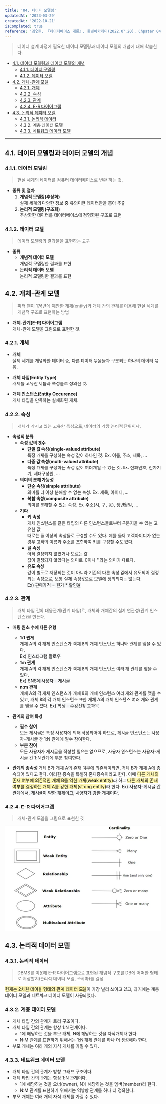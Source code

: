 ```yaml
---
title: '04. 데이터 모델링'
updatedAt: '2023-03-29'
createdAt: '2022-10-21'
isCompleted: true
reference: '김연희, 『데이터베이스 개론』, 한빛아카데미(2022.07.20), Chpater 04'
---
```


> 데이터 설계 과정에 필요한 데이터 모델링과 데이터 모델의 개념에 대해 학습한다.

- [4.1. 데이터 모델링과 데이터 모델의 개념](#41-데이터-모델링과-데이터-모델의-개념)
  - [4.1.1. 데이터 모델링](#411-데이터-모델링)
  - [4.1.2. 데이터 모델](#412-데이터-모델)
- [4.2. 개체-관계 모델](#42-개체-관계-모델)
  - [4.2.1. 개체](#421-개체)
  - [4.2.2. 속성](#422-속성)
  - [4.2.3. 관계](#423-관계)
  - [4.2.4. E-R 다이어그램](#424-e-r-다이어그램)
- [4.3. 논리적 데이터 모델](#43-논리적-데이터-모델)
  - [4.3.1. 논리적 데이터](#431-논리적-데이터)
  - [4.3.2. 계층 데이터 모델](#432-계층-데이터-모델)
  - [4.3.3. 네트워크 데이터 모델](#433-네트워크-데이터-모델)

---

## 4.1. 데이터 모델링과 데이터 모델의 개념

### 4.1.1. 데이터 모델링

> 현실 세계의 데이터를 컴퓨터 데이터베이스로 변환 하는 것.

- **종류 및 절차**
  1. **개념적 모델링(추상화)**  
     실제 세계의 다양한 정보 중 유의미한 데이터만을 뽑아 추출
  2. **논리적 모델링(구조화)**  
     추상화한 데이터를 데이터베이스에 정형화된 구조로 표현

### 4.1.2. 데이터 모델

> 데이터 모델링의 결과물을 표현하는 도구

- **종류**
  - **개념적 데이터 모델**  
    개념적 모델링한 결과를 표현
  - **논리적 데이터 모델**  
    논리적 모델링한 결과를 표현

## 4.2. 개체-관계 모델

> 피터 첸이 176년에 제안한 개체(entity)와 개체 간의 관계를 이용해 현실 세계를 개념적 구조로 표현하는 방법

- **개체-관계(E-R) 다이어그램**  
  개체-관계 모델을 그림으로 표현한 것.

### 4.2.1. 개체

- **개체**  
  실제 세계를 개념화한 데이터 중, 다른 데이터 묶음들과 구분되는 하나의 데이터 묶음.

- **개체 타입(Entity Type)**  
  개체를 고유한 이름과 속성들로 정의한 것.

- **개체 인스턴스(Entity Occurence)**  
  개체 타입을 만족하는 실체화된 개체.

### 4.2.2. 속성

> 개체가 가지고 있는 고유한 특성으로, 데이터의 가장 논리적 단위이다.

- **속성의 분류**
  - **속성 값의 갯수**
    - **단일 값 속성(single-valued attribute)**  
      특정 개체를 구성하는 속성 값이 하나인 것. Ex. 이름, 주소, 제목, ...
    - **다중 값 속성(multi-valued attribute)**  
      특정 개체를 구성하는 속성 값이 여러개일 수 있는 것. Ex. 전화번호, 전자기기, 세대구성원, ...
  - **의미의 분해 가능성**
    - **단순 속성(simple attribute)**  
      의미를 더 이상 분해할 수 없는 속성. Ex. 제목, 아이디, ...
    - **복합 속성(composite attribute)**  
      의미를 분해할 수 있는 속성. Ex. 주소(시, 구, 동), 생년월일, ...
  - **기타**
    - **키 속성**  
      개체 인스턴스를 같은 타입의 다른 인스턴스들로부터 구분지을 수 있는 고유한 값.  
      때로는 둘 이상의 속상들로 구성할 수도 있다. 예를 들어 고객아이디가 없는 경우 고객의 이름과 주소를 조합하여 키를 구성할 수도 있다.
    - **널 속성**  
      아직 결정되지 않았거나 모르는 값  
      값이 결정되지 않았다는 의미로, 0이나 ''와는 의미가 다르다.
    - **유도 속성**  
      값이 별도로 저장되는 것이 아니라 기존의 다른 속성 값에서 유도되어 결정되는 속성으로, 보통 실제 속성값으로 모델에 정의되지는 않는다.  
      <mark style='background-color: #f6f8fa'>Ex) 판매가격 = 원가 \* 할인율</mark>

### 4.2.3. 관계

> 개체 타입 간의 대응관계(관계 타입)로, 개체와 개체간의 실제 연관성(관계 인스턴스)을 만든다.

- **매핑 원소 수에 따른 유형**

  - **1:1 관계**  
    개체 A의 각 개체 인스턴스가 객체 B의 개체 인스턴스 하나와 관계를 맺을 수 있다.  
    <mark style='background-color: #f6f8fa'>Ex) 인스타그램 팔로우</mark>
  - **1:n 관계**  
    개체 A의 각 개체 인스턴스가 객체 B의 개체 인스턴스 여러 개 관계를 맺을 수 있다.  
    <mark style='background-color: #f6f8fa'>Ex) SNS에 사용자 - 게시글</mark>
  - **n:m 관계**  
    개체 A의 각 개체 인스턴스가 개체 B의 개체 인스턴스 여러 개와 관계를 맺을 수 있고, 개체 B의 각 개체 인스턴스 또한 개체 A의 개체 인스턴스 여러 개와 관계를 맺을 수 있다.
    <mark style='background-color: #f6f8fa'>Ex) 학생 - 수강신청 교과목</mark>

- **관계의 참여 특성**

  - **필수 참여**  
    모든 게시글은 특정 사용자에 의해 작성되어야 하므로, 게시글 인스턴스는 사용자-게시글 간 1:N 관계에 필수 참여한다.
  - **부분 참여**  
    모든 사용자가 게시글을 작성할 필요는 없으므로, 사용자 인스턴스는 사용자-게시글 간 1:N 관계에 부분 참여한다.

- **관계의 종속성**
  개체 B가 개체 A의 존재 여부에 의존적이라면, 개체 B가 개체 A에 종속되어 있다고 한다. 이러한 종속을 특별히 존재종속이라고 한다.
  이때 <mark style='background-color: #fff5b1'>다른 개체의 존재 여부에 의존적인 개체 B를 약한 개체(weak entity)</mark>라 하고 <mark style='background-color: #fff5b1'>다른 개체의 존재 여부를 결정하는 개체 A를 강한 개체(strong entity)</mark>라 한다.
  <mark style='background-color: #f6f8fa'>Ex) 사용자-게시글 간 관계에서, 게시글이 약한 개체이고, 사용자가 강한 개체이다.</mark>

### 4.2.4. E-R 다이어그램

> 개체-관계 모델을 그림으로 표현한 것

<img src="./images/erd_convention.jpg" width=600>

## 4.3. 논리적 데이터 모델

### 4.3.1. 논리적 데이터

> DBMS를 이용해 E-R 다이어그램으로 표현된 개념적 구조를 DB에 어떠한 형태로 저장할지(논리적 데이터 모델, 스키마)를 결정

<mark style='background-color: #fff5b1'>현재는 2차원 테이블 형태의 관계 데이터 모델</mark>이 가장 널리 쓰이고 있고, 과거에는 계층 데이터 모델과 네트워크 데이터 모델이 사용되었다.

### 4.3.2. 계층 데이터 모델

- 개체 타입 간의 관계가 트리 구조이다.
- 개체 타입 간의 관계는 항상 1:N 관계이다.
  - 1에 해당하는 것을 부모 개체, N에 해당하는 것을 자식개체라 한다.
  - N:M 관계를 표현하기 위해서는 1:N 개체 관계를 하나 더 생성해야 한다.
- 부모 개체는 여러 개의 자식 개체를 가질 수 있다.

### 4.3.3. 네트워크 데이터 모델

- 개체 타입 간의 관계가 방향 그래프 구조이다.
- 개체 타입 간의 관계는 항상 1:N 관계이다.
  - 1에 해당하는 것을 오너(owner), N에 해당하는 것을 멤버(member)라 한다.
  - N:M 관계를 표현하기 위해서는 역방향 관계를 하나 더 정의한다.
- 부모 개체는 여러 개의 자식 개체를 가질 수 있다.
